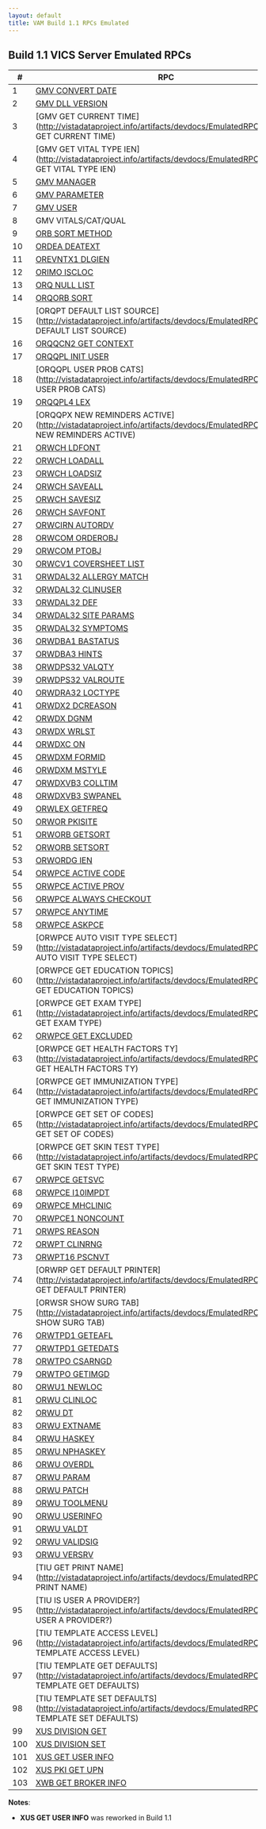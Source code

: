 ```yaml
---
layout: default
title: VAM Build 1.1 RPCs Emulated
---
```


## Build 1.1 VICS Server Emulated RPCs

| \# | RPC | Build |
| --- | --- | --- |
| 1 | [GMV CONVERT DATE](http://vistadataproject.info/artifacts/devdocs/EmulatedRPC/GMV_CONVERT_DATE) | B1 | 
| 2 | [GMV DLL VERSION](http://vistadataproject.info/artifacts/devdocs/EmulatedRPC/GMV_DLL_VERSION) | B1 | 
| 3 | [GMV GET CURRENT TIME](http://vistadataproject.info/artifacts/devdocs/EmulatedRPC/GMV GET CURRENT TIME) | B1 | 
| 4 | [GMV GET VITAL TYPE IEN](http://vistadataproject.info/artifacts/devdocs/EmulatedRPC/GMV GET VITAL TYPE IEN) | B1 | 
| 5 | [GMV MANAGER](http://vistadataproject.info/artifacts/devdocs/EmulatedRPC/GMV_MANAGER) | __B1.1__ | 
| 6 | [GMV PARAMETER](http://vistadataproject.info/artifacts/devdocs/EmulatedRPC/GMV_PARAMETER) | __B1.1__ | 
| 7 | [GMV USER](http://vistadataproject.info/artifacts/devdocs/EmulatedRPC/GMV_USER) | __B1.1__ | 
| 8 | GMV VITALS/CAT/QUAL | __B1.1__ | 
| 9 | [ORB SORT METHOD](http://vistadataproject.info/artifacts/devdocs/EmulatedRPC/ORB_SORT_METHOD) | B1 | 
| 10 | [ORDEA DEATEXT](http://vistadataproject.info/artifacts/devdocs/EmulatedRPC/ORDEA_DEATEXT) | B1 | 
| 11 | [OREVNTX1 DLGIEN](http://vistadataproject.info/artifacts/devdocs/EmulatedRPC/OREVNTX1_DLGIEN) | B1 | 
| 12 | [ORIMO ISCLOC](http://vistadataproject.info/artifacts/devdocs/EmulatedRPC/ORIMO_ISCLOC) | B1 | 
| 13 | [ORQ NULL LIST](http://vistadataproject.info/artifacts/devdocs/EmulatedRPC/ORQ_NULL_LIST) | B1 | 
| 14 | [ORQORB SORT](http://vistadataproject.info/artifacts/devdocs/EmulatedRPC/ORQORB_SORT) | B1 | 
| 15 | [ORQPT DEFAULT LIST SOURCE](http://vistadataproject.info/artifacts/devdocs/EmulatedRPC/ORQPT DEFAULT LIST SOURCE) | B1 | 
| 16 | [ORQQCN2 GET CONTEXT](http://vistadataproject.info/artifacts/devdocs/EmulatedRPC/ORQQCN2_GET_CONTEXT) | B1 | 
| 17 | [ORQQPL INIT USER](http://vistadataproject.info/artifacts/devdocs/EmulatedRPC/ORQQPL_INIT_USER) | __B1.1__ | 
| 18 | [ORQQPL USER PROB CATS](http://vistadataproject.info/artifacts/devdocs/EmulatedRPC/ORQQPL USER PROB CATS) | __B1.1__ | 
| 19 | [ORQQPL4 LEX](http://vistadataproject.info/artifacts/devdocs/EmulatedRPC/ORQQPL4_LEX) | __B1.1__ | 
| 20 | [ORQQPX NEW REMINDERS ACTIVE](http://vistadataproject.info/artifacts/devdocs/EmulatedRPC/ORQQPX NEW REMINDERS ACTIVE) | B1 | 
| 21 | [ORWCH LDFONT](http://vistadataproject.info/artifacts/devdocs/EmulatedRPC/ORWCH_LDFONT) | B1 | 
| 22 | [ORWCH LOADALL](http://vistadataproject.info/artifacts/devdocs/EmulatedRPC/ORWCH_LOADALL) | B1 | 
| 23 | [ORWCH LOADSIZ](http://vistadataproject.info/artifacts/devdocs/EmulatedRPC/ORWCH_LOADSIZ) | B1 | 
| 24 | [ORWCH SAVEALL](http://vistadataproject.info/artifacts/devdocs/EmulatedRPC/ORWCH_SAVEALL) | __B1.1__ | 
| 25 | [ORWCH SAVESIZ](http://vistadataproject.info/artifacts/devdocs/EmulatedRPC/ORWCH_SAVESIZ) | __B1.1__ | 
| 26 | [ORWCH SAVFONT](http://vistadataproject.info/artifacts/devdocs/EmulatedRPC/ORWCH_SAVFONT) | __B1.1__ | 
| 27 | [ORWCIRN AUTORDV](http://vistadataproject.info/artifacts/devdocs/EmulatedRPC/ORWCIRN_AUTORDV) | B1 | 
| 28 | [ORWCOM ORDEROBJ](http://vistadataproject.info/artifacts/devdocs/EmulatedRPC/ORWCOM_ORDEROBJ) | B1 | 
| 29 | [ORWCOM PTOBJ](http://vistadataproject.info/artifacts/devdocs/EmulatedRPC/ORWCOM_PTOBJ) | B1 | 
| 30 | [ORWCV1 COVERSHEET LIST](http://vistadataproject.info/artifacts/devdocs/EmulatedRPC/ORWCV1_COVERSHEET_LIST) | B1 | 
| 31 | [ORWDAL32 ALLERGY MATCH](http://vistadataproject.info/artifacts/devdocs/EmulatedRPC/ORWDAL32_ALLERGY_MATCH) | __B1.1__ | 
| 32 | [ORWDAL32 CLINUSER](http://vistadataproject.info/artifacts/devdocs/EmulatedRPC/ORWDAL32_CLINUSER) | B1 | 
| 33 | [ORWDAL32 DEF](http://vistadataproject.info/artifacts/devdocs/EmulatedRPC/ORWDAL32_DEF) | B1 | 
| 34 | [ORWDAL32 SITE PARAMS](http://vistadataproject.info/artifacts/devdocs/EmulatedRPC/ORWDAL32_SITE_PARAMS) | B1 | 
| 35 | [ORWDAL32 SYMPTOMS](http://vistadataproject.info/artifacts/devdocs/EmulatedRPC/ORWDAL32_SYMPTOMS) | __B1.1__ | 
| 36 | [ORWDBA1 BASTATUS](http://vistadataproject.info/artifacts/devdocs/EmulatedRPC/ORWDBA1_BASTATUS) | B1 | 
| 37 | [ORWDBA3 HINTS](http://vistadataproject.info/artifacts/devdocs/EmulatedRPC/ORWDBA3_HINTS) | __B1.1__ | 
| 38 | [ORWDPS32 VALQTY](http://vistadataproject.info/artifacts/devdocs/EmulatedRPC/ORWDPS32_VALQTY) | B1 | 
| 39 | [ORWDPS32 VALROUTE](http://vistadataproject.info/artifacts/devdocs/EmulatedRPC/ORWDPS32_VALROUTE) | B1 | 
| 40 | [ORWDRA32 LOCTYPE](http://vistadataproject.info/artifacts/devdocs/EmulatedRPC/ORWDRA32_LOCTYPE) | B1 | 
| 41 | [ORWDX2 DCREASON](http://vistadataproject.info/artifacts/devdocs/EmulatedRPC/ORWDX2_DCREASON) | B1 | 
| 42 | [ORWDX DGNM](http://vistadataproject.info/artifacts/devdocs/EmulatedRPC/ORWDX_DGNM) | B1 | 
| 43 | [ORWDX WRLST](http://vistadataproject.info/artifacts/devdocs/EmulatedRPC/ORWDX_WRLST) | B1 | 
| 44 | [ORWDXC ON](http://vistadataproject.info/artifacts/devdocs/EmulatedRPC/ORWDXC_ON) | B1 | 
| 45 | [ORWDXM FORMID](http://vistadataproject.info/artifacts/devdocs/EmulatedRPC/ORWDXM_FORMID) | __B1.1__ | 
| 46 | [ORWDXM MSTYLE](http://vistadataproject.info/artifacts/devdocs/EmulatedRPC/ORWDXM_MSTYLE) | B1 | 
| 47 | [ORWDXVB3 COLLTIM](http://vistadataproject.info/artifacts/devdocs/EmulatedRPC/ORWDXVB3_COLLTIM) | B1 | 
| 48 | [ORWDXVB3 SWPANEL](http://vistadataproject.info/artifacts/devdocs/EmulatedRPC/ORWDXVB3_SWPANEL) | B1 | 
| 49 | [ORWLEX GETFREQ](http://vistadataproject.info/artifacts/devdocs/EmulatedRPC/ORWLEX_GETFREQ) | __B1.1__ | 
| 50 | [ORWOR PKISITE](http://vistadataproject.info/artifacts/devdocs/EmulatedRPC/ORWOR_PKISITE) | B1 | 
| 51 | [ORWORB GETSORT](http://vistadataproject.info/artifacts/devdocs/EmulatedRPC/ORWORB_GETSORT) | B1 | 
| 52 | [ORWORB SETSORT](http://vistadataproject.info/artifacts/devdocs/EmulatedRPC/ORWORB_SETSORT) | __B1.1__ | 
| 53 | [ORWORDG IEN](http://vistadataproject.info/artifacts/devdocs/EmulatedRPC/ORWORDG_IEN) | B1 | 
| 54 | [ORWPCE ACTIVE CODE](http://vistadataproject.info/artifacts/devdocs/EmulatedRPC/ORWPCE_ACTIVE_CODE) | __B1.1__ | 
| 55 | [ORWPCE ACTIVE PROV](http://vistadataproject.info/artifacts/devdocs/EmulatedRPC/ORWPCE_ACTIVE_PROV) | __B1.1__ | 
| 56 | [ORWPCE ALWAYS CHECKOUT](http://vistadataproject.info/artifacts/devdocs/EmulatedRPC/ORWPCE_ALWAYS_CHECKOUT) | B1 | 
| 57 | [ORWPCE ANYTIME](http://vistadataproject.info/artifacts/devdocs/EmulatedRPC/ORWPCE_ANYTIME) | B1 | 
| 58 | [ORWPCE ASKPCE](http://vistadataproject.info/artifacts/devdocs/EmulatedRPC/ORWPCE_ASKPCE) | B1 | 
| 59 | [ORWPCE AUTO VISIT TYPE SELECT](http://vistadataproject.info/artifacts/devdocs/EmulatedRPC/ORWPCE AUTO VISIT TYPE SELECT) | B1 | 
| 60 | [ORWPCE GET EDUCATION TOPICS](http://vistadataproject.info/artifacts/devdocs/EmulatedRPC/ORWPCE GET EDUCATION TOPICS) | B1 | 
| 61 | [ORWPCE GET EXAM TYPE](http://vistadataproject.info/artifacts/devdocs/EmulatedRPC/ORWPCE GET EXAM TYPE) | B1 | 
| 62 | [ORWPCE GET EXCLUDED](http://vistadataproject.info/artifacts/devdocs/EmulatedRPC/ORWPCE_GET_EXCLUDED) | B1 | 
| 63 | [ORWPCE GET HEALTH FACTORS TY](http://vistadataproject.info/artifacts/devdocs/EmulatedRPC/ORWPCE GET HEALTH FACTORS TY) | B1 | 
| 64 | [ORWPCE GET IMMUNIZATION TYPE](http://vistadataproject.info/artifacts/devdocs/EmulatedRPC/ORWPCE GET IMMUNIZATION TYPE) | B1 | 
| 65 | [ORWPCE GET SET OF CODES](http://vistadataproject.info/artifacts/devdocs/EmulatedRPC/ORWPCE GET SET OF CODES) | B1 | 
| 66 | [ORWPCE GET SKIN TEST TYPE](http://vistadataproject.info/artifacts/devdocs/EmulatedRPC/ORWPCE GET SKIN TEST TYPE) | B1 | 
| 67 | [ORWPCE GETSVC](http://vistadataproject.info/artifacts/devdocs/EmulatedRPC/ORWPCE_GETSVC) | __B1.1__ | 
| 68 | [ORWPCE I10IMPDT](http://vistadataproject.info/artifacts/devdocs/EmulatedRPC/ORWPCE_I10IMPDT) | __B1.1__ | 
| 69 | [ORWPCE MHCLINIC](http://vistadataproject.info/artifacts/devdocs/EmulatedRPC/ORWPCE_MHCLINIC) | __B1.1__ | 
| 70 | [ORWPCE1 NONCOUNT](http://vistadataproject.info/artifacts/devdocs/EmulatedRPC/ORWPCE1_NONCOUNT) | B1 | 
| 71 | [ORWPS REASON](http://vistadataproject.info/artifacts/devdocs/EmulatedRPC/ORWPS_REASON) | B1 | 
| 72 | [ORWPT CLINRNG](http://vistadataproject.info/artifacts/devdocs/EmulatedRPC/ORWPT_CLINRNG) | B1 | 
| 73 | [ORWPT16 PSCNVT](http://vistadataproject.info/artifacts/devdocs/EmulatedRPC/ORWPT16_PSCNVT) | B1 | 
| 74 | [ORWRP GET DEFAULT PRINTER](http://vistadataproject.info/artifacts/devdocs/EmulatedRPC/ORWRP GET DEFAULT PRINTER) | __B1.1__ | 
| 75 | [ORWSR SHOW SURG TAB](http://vistadataproject.info/artifacts/devdocs/EmulatedRPC/ORWSR SHOW SURG TAB) | B1 | 
| 76 | [ORWTPD1 GETEAFL](http://vistadataproject.info/artifacts/devdocs/EmulatedRPC/ORWTPD1_GETEAFL) | B1 | 
| 77 | [ORWTPD1 GETEDATS](http://vistadataproject.info/artifacts/devdocs/EmulatedRPC/ORWTPD1_GETEDATS) | B1 | 
| 78 | [ORWTPO CSARNGD](http://vistadataproject.info/artifacts/devdocs/EmulatedRPC/ORWTPO_CSARNGD) | B1 | 
| 79 | [ORWTPO GETIMGD](http://vistadataproject.info/artifacts/devdocs/EmulatedRPC/ORWTPO_GETIMGD) | B1 | 
| 80 | [ORWU1 NEWLOC](http://vistadataproject.info/artifacts/devdocs/EmulatedRPC/ORWU1_NEWLOC) | B1 | 
| 81 | [ORWU CLINLOC](http://vistadataproject.info/artifacts/devdocs/EmulatedRPC/ORWU_CLINLOC) | B1 | 
| 82 | [ORWU DT](http://vistadataproject.info/artifacts/devdocs/EmulatedRPC/ORWU_DT) | B1 | 
| 83 | [ORWU EXTNAME](http://vistadataproject.info/artifacts/devdocs/EmulatedRPC/ORWU_EXTNAME) | __B1.1__ | 
| 84 | [ORWU HASKEY](http://vistadataproject.info/artifacts/devdocs/EmulatedRPC/ORWU_HASKEY) | __B1.1__ | 
| 85 | [ORWU NPHASKEY](http://vistadataproject.info/artifacts/devdocs/EmulatedRPC/ORWU_NPHASKEY) | __B1.1__ | 
| 86 | [ORWU OVERDL](http://vistadataproject.info/artifacts/devdocs/EmulatedRPC/ORWU_OVERDL) | B1 | 
| 87 | [ORWU PARAM](http://vistadataproject.info/artifacts/devdocs/EmulatedRPC/ORWU_PARAM) | B1 | 
| 88 | [ORWU PATCH](http://vistadataproject.info/artifacts/devdocs/EmulatedRPC/ORWU_PATCH) | __B1.1__ | 
| 89 | [ORWU TOOLMENU](http://vistadataproject.info/artifacts/devdocs/EmulatedRPC/ORWU_TOOLMENU) | B1 | 
| 90 | [ORWU USERINFO](http://vistadataproject.info/artifacts/devdocs/EmulatedRPC/ORWU_USERINFO) | __B1.1__ | 
| 91 | [ORWU VALDT](http://vistadataproject.info/artifacts/devdocs/EmulatedRPC/ORWU_VALDT) | B1 | 
| 92 | [ORWU VALIDSIG](http://vistadataproject.info/artifacts/devdocs/EmulatedRPC/ORWU_VALIDSIG) | B1 | 
| 93 | [ORWU VERSRV](http://vistadataproject.info/artifacts/devdocs/EmulatedRPC/ORWU_VERSRV) | B1 | 
| 94 | [TIU GET PRINT NAME](http://vistadataproject.info/artifacts/devdocs/EmulatedRPC/TIU GET PRINT NAME) | B1 | 
| 95 | [TIU IS USER A PROVIDER?](http://vistadataproject.info/artifacts/devdocs/EmulatedRPC/TIU IS USER A PROVIDER?) | __B1.1__ | 
| 96 | [TIU TEMPLATE ACCESS LEVEL](http://vistadataproject.info/artifacts/devdocs/EmulatedRPC/TIU TEMPLATE ACCESS LEVEL) | B1 | 
| 97 | [TIU TEMPLATE GET DEFAULTS](http://vistadataproject.info/artifacts/devdocs/EmulatedRPC/TIU TEMPLATE GET DEFAULTS) | B1 | 
| 98 | [TIU TEMPLATE SET DEFAULTS](http://vistadataproject.info/artifacts/devdocs/EmulatedRPC/TIU TEMPLATE SET DEFAULTS) | __B1.1__ | 
| 99 | [XUS DIVISION GET](http://vistadataproject.info/artifacts/devdocs/EmulatedRPC/XUS_DIVISION_GET) | __B1.1__ | 
| 100 | [XUS DIVISION SET](http://vistadataproject.info/artifacts/devdocs/EmulatedRPC/XUS_DIVISION_SET) | __B1.1__ | 
| 101 | [XUS GET USER INFO](http://vistadataproject.info/artifacts/devdocs/EmulatedRPC/XUS_GET_USER_INFO) | __B1.1__* | 
| 102 | [XUS PKI GET UPN](http://vistadataproject.info/artifacts/devdocs/EmulatedRPC/XUS_PKI_GET_UPN) | B1 | 
| 103 | [XWB GET BROKER INFO](http://vistadataproject.info/artifacts/devdocs/EmulatedRPC/XWB_GET_BROKER_INFO) | B1 | 

__Notes__: 
  * __XUS GET USER INFO__ was reworked in Build 1.1
